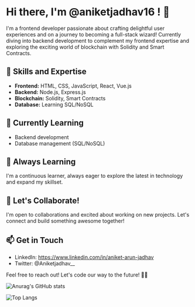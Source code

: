 # Hi there, I'm @aniketjadhav16 ! 👋

I'm a frontend developer passionate about crafting delightful user experiences and on a journey to becoming a full-stack wizard! Currently diving into backend development to complement my frontend expertise and exploring the exciting world of blockchain with Solidity and Smart Contracts.

## 🚀 Skills and Expertise

- **Frontend:** HTML, CSS, JavaScript, React, Vue.js
- **Backend:** Node.js, Express.js
- **Blockchain:** Solidity, Smart Contracts
- **Database:** Learning SQL/NoSQL

## 🔭 Currently Learning

- Backend development
- Database management (SQL/NoSQL)

## 🌱 Always Learning

I'm a continuous learner, always eager to explore the latest in technology and expand my skillset.

## 💼 Let's Collaborate!

I'm open to collaborations and excited about working on new projects. Let's connect and build something awesome together!

## 📫 Get in Touch

- LinkedIn: https://www.linkedin.com/in/aniket-arun-jadhav
- Twitter: @Aniketjadhav__

Feel free to reach out! Let's code our way to the future! 🚀✨

![Anurag's GitHub stats](https://github-readme-stats.vercel.app/api?username=aniketjadhav16&show_icons=true&theme=transparent)

![Top Langs](https://github-readme-stats.vercel.app/api/top-langs/?username=aniketjadhav16&layout=compact)